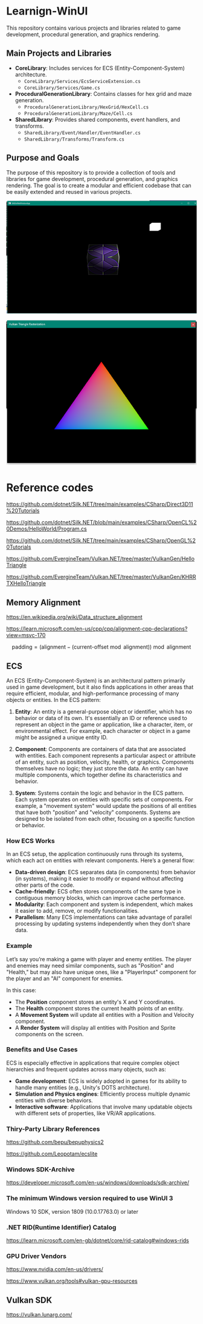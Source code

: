 # Learnign-WinUI

This repository contains various projects and libraries related to game development, procedural generation, and graphics rendering.

## Main Projects and Libraries

- **CoreLibrary**: Includes services for ECS (Entity-Component-System) architecture.
  - `CoreLibrary/Services/EcsServiceExtension.cs`
  - `CoreLibrary/Services/Game.cs`
- **ProceduralGenerationLibrary**: Contains classes for hex grid and maze generation.
  - `ProceduralGenerationLibrary/HexGrid/HexCell.cs`
  - `ProceduralGenerationLibrary/Maze/Cell.cs`
- **SharedLibrary**: Provides shared components, event handlers, and transforms.
  - `SharedLibrary/Event/Handler/EventHandler.cs`
  - `SharedLibrary/Transforms/Transform.cs`

## Purpose and Goals

The purpose of this repository is to provide a collection of tools and libraries for game development, procedural generation, and graphics rendering. The goal is to create a modular and efficient codebase that can be easily extended and reused in various projects.

![OpenGL](OpenGL.PNG)

![Vulkan](Vulkan.PNG)


# Reference codes




<https://github.com/dotnet/Silk.NET/tree/main/examples/CSharp/Direct3D11%20Tutorials>

<https://github.com/dotnet/Silk.NET/blob/main/examples/CSharp/OpenCL%20Demos/HelloWorld/Program.cs>

<https://github.com/dotnet/Silk.NET/tree/main/examples/CSharp/OpenGL%20Tutorials>

<https://github.com/EvergineTeam/Vulkan.NET/tree/master/VulkanGen/HelloTriangle>

<https://github.com/EvergineTeam/Vulkan.NET/tree/master/VulkanGen/KHRRTXHelloTriangle>


## Memory Alignment

<https://en.wikipedia.org/wiki/Data_structure_alignment>

<https://learn.microsoft.com/en-us/cpp/cpp/alignment-cpp-declarations?view=msvc-170>

$$
\text{padding} = (\text{alignment} - (\text{current-offset} \bmod \text{alignment})) \bmod \text{alignment}
$$


## ECS

An ECS (Entity-Component-System) is an architectural pattern primarily used in game development, but it also finds applications in other areas that require efficient, modular, and high-performance processing of many objects or entities. In the ECS pattern:

1. **Entity**: An entity is a general-purpose object or identifier, which has no behavior or data of its own. It's essentially an ID or reference used to represent an object in the game or application, like a character, item, or environmental effect. For example, each character or object in a game might be assigned a unique entity ID.

2. **Component**: Components are containers of data that are associated with entities. Each component represents a particular aspect or attribute of an entity, such as position, velocity, health, or graphics. Components themselves have no logic; they just store the data. An entity can have multiple components, which together define its characteristics and behavior.

3. **System**: Systems contain the logic and behavior in the ECS pattern. Each system operates on entities with specific sets of components. For example, a "movement system" would update the positions of all entities that have both "position" and "velocity" components. Systems are designed to be isolated from each other, focusing on a specific function or behavior.

### How ECS Works

In an ECS setup, the application continuously runs through its systems, which each act on entities with relevant components. Here’s a general flow:

- **Data-driven design**: ECS separates data (in components) from behavior (in systems), making it easier to modify or expand without affecting other parts of the code.
- **Cache-friendly**: ECS often stores components of the same type in contiguous memory blocks, which can improve cache performance.
- **Modularity**: Each component and system is independent, which makes it easier to add, remove, or modify functionalities.
- **Parallelism**: Many ECS implementations can take advantage of parallel processing by updating systems independently when they don’t share data.

### Example

Let’s say you’re making a game with player and enemy entities. The player and enemies may need similar components, such as "Position" and "Health," but may also have unique ones, like a "PlayerInput" component for the player and an "AI" component for enemies.

In this case:

- The **Position** component stores an entity's X and Y coordinates.
- The **Health** component stores the current health points of an entity.
- A **Movement System** will update all entities with a Position and Velocity component.
- A **Render System** will display all entities with Position and Sprite components on the screen.

### Benefits and Use Cases

ECS is especially effective in applications that require complex object hierarchies and frequent updates across many objects, such as:

- **Game development**: ECS is widely adopted in games for its ability to handle many entities (e.g., Unity's DOTS architecture).
- **Simulation and Physics engines**: Efficiently process multiple dynamic entities with diverse behaviors.
- **Interactive software**: Applications that involve many updatable objects with different sets of properties, like VR/AR applications.

### Thiry-Party Library References

<https://github.com/bepu/bepuphysics2>

<https://github.com/Leopotam/ecslite>

### Windows SDK-Archive

<https://developer.microsoft.com/en-us/windows/downloads/sdk-archive/>

### The minimum Windows version required to use WinUI 3

Windows 10 SDK, version 1809 (10.0.17763.0) or later

### .NET RID(Runtime Identifier) Catalog

<https://learn.microsoft.com/en-gb/dotnet/core/rid-catalog#windows-rids>

### GPU Driver Vendors

<https://www.nvidia.com/en-us/drivers/>

<https://www.vulkan.org/tools#vulkan-gpu-resources>

## Vulkan SDK

<https://vulkan.lunarg.com/>
